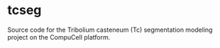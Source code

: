 tcseg
=====

Source code for the Tribolium casteneum (Tc) segmentation modeling project on the CompuCell platform.
